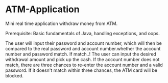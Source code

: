 # ATM-Application
Mini real time application withdraw money from ATM.

Prerequisite: Basic fundamentals of Java, handling exceptions, and oops.

The user will input their password and account number, which will then be compared to the real password and account number.whether the account number and password match. 
If match..! The user can input the desired withdrawal amount and pick up the cash. 
If the account number does not match, there are three chances to re-enter the account number and a valid password.
If it doesn't match within three chances, the ATM card will be blocked.
